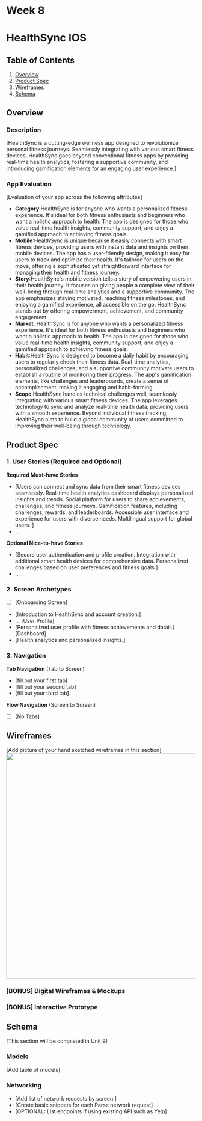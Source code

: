 Week 8 
===

# HealthSync IOS

## Table of Contents

1. [Overview](#Overview)
2. [Product Spec](#Product-Spec)
3. [Wireframes](#Wireframes)
4. [Schema](#Schema)

## Overview

### Description

[HealthSync is a cutting-edge wellness app designed to revolutionize personal fitness journeys. Seamlessly integrating with various smart fitness devices, HealthSync goes beyond conventional fitness apps by providing real-time health analytics, fostering a supportive community, and introducing gamification elements for an engaging user experience.]

### App Evaluation

[Evaluation of your app across the following attributes]
- **Category**:HealthSync is for anyone who wants a personalized fitness experience. It's ideal for both fitness enthusiasts and beginners who want a holistic approach to health. The app is designed for those who value real-time health insights, community support, and enjoy a gamified approach to achieving fitness goals.
- **Mobile**:HealthSync is unique because it easily connects with smart fitness devices, providing users with instant data and insights on their mobile devices. The app has a user-friendly design, making it easy for users to track and optimize their health. It's tailored for users on the move, offering a sophisticated yet straightforward interface for managing their health and fitness journey.
- **Story**:HealthSync's mobile version tells a story of empowering users in their health journey. It focuses on giving people a complete view of their well-being through real-time analytics and a supportive community. The app emphasizes staying motivated, reaching fitness milestones, and enjoying a gamified experience, all accessible on the go. HealthSync stands out by offering empowerment, achievement, and community engagement.
- **Market**: HealthSync is for anyone who wants a personalized fitness experience. It's ideal for both fitness enthusiasts and beginners who want a holistic approach to health. The app is designed for those who value real-time health insights, community support, and enjoy a gamified approach to achieving fitness goals.
- **Habit**:HealthSync is designed to become a daily habit by encouraging users to regularly check their fitness data. Real-time analytics, personalized challenges, and a supportive community motivate users to establish a routine of monitoring their progress. The app's gamification elements, like challenges and leaderboards, create a sense of accomplishment, making it engaging and habit-forming.
- **Scope**:HealthSync handles technical challenges well, seamlessly integrating with various smart fitness devices. The app leverages technology to sync and analyze real-time health data, providing users with a smooth experience. Beyond individual fitness tracking, HealthSync aims to build a global community of users committed to improving their well-being through technology.

## Product Spec

### 1. User Stories (Required and Optional)

**Required Must-have Stories**

* [Users can connect and sync data from their smart fitness devices seamlessly.
Real-time health analytics dashboard displays personalized insights and trends.
Social platform for users to share achievements, challenges, and fitness journeys.
Gamification features, including challenges, rewards, and leaderboards.
Accessible user interface and experience for users with diverse needs.
Multilingual support for global users.
]
* ...

**Optional Nice-to-have Stories**

* [Secure user authentication and profile creation.
Integration with additional smart health devices for comprehensive data.
Personalized challenges based on user preferences and fitness goals.]
* ...

### 2. Screen Archetypes

- [ ] [Onboarding Screen]
* [Introduction to HealthSync and account creation.]
* ...
[User Profile]
* [Personalized user profile with fitness achievements and datail.]
[Dashboard]
* [Health analytics and personalized insights.]

### 3. Navigation

**Tab Navigation** (Tab to Screen)

* [fill out your first tab]
* [fill out your second tab]
* [fill out your third tab]

**Flow Navigation** (Screen to Screen)

- [ ] [No Tabs]

## Wireframes

[Add picture of your hand sketched wireframes in this section]
<img src="YOUR_WIREFRAME_IMAGE_URL" width=600>

### [BONUS] Digital Wireframes & Mockups

### [BONUS] Interactive Prototype

## Schema 

[This section will be completed in Unit 9]

### Models

[Add table of models]

### Networking

- [Add list of network requests by screen ]
- [Create basic snippets for each Parse network request]
- [OPTIONAL: List endpoints if using existing API such as Yelp]
